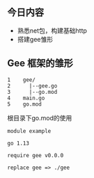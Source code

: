 ## 今日内容
- 熟悉net包，构建基础http
- 搭建gee雏形



## Gee 框架的雏形

```api
1    gee/
2      |--gee.go
3      |--go.mod
4    main.go
5    go.mod
```

根目录下go.mod的使用
```api
module example

go 1.13

require gee v0.0.0

replace gee => ./gee
```
